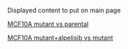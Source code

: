 Displayed content to put on main page

[MCF10A mutant vs parental](./GRCh38/mutantDMSO_controlDMSO/testForDU.html)

[MCF10A mutant+alpelisib vs mutant](./GRCh38/mutantBYL719_mutant/testForDU.html)

